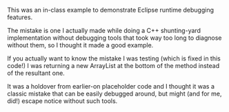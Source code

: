 This was an in-class example to demonstrate Eclipse runtime debugging features.

The mistake is one I actually made while doing a C++ shunting-yard implementation without debugging tools that took way too long to diagnose without them, so I thought it made a good example.

If you actually want to know the mistake I was testing (which is fixed in this code!) I was returning a new ArrayList at the bottom of the method instead of the resultant one.

It was a holdover from earlier-on placeholder code and I thought it was a classic mistake that can be easily debugged around, but might (and for me, did!) escape notice without such tools.